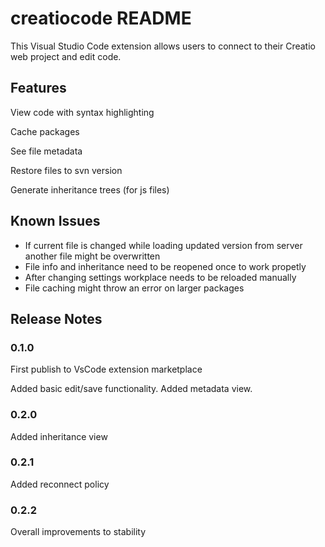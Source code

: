 # creatiocode README

This Visual Studio Code extension allows users to connect to their Creatio web project and edit code.

## Features

View code with syntax highlighting

Cache packages

See file metadata

Restore files to svn version

Generate inheritance trees  (for js files)

## Known Issues

* If current file is changed while loading updated version from server another file might be overwritten
* File info and inheritance need to be reopened once to work propetly 
* After changing settings workplace needs to be reloaded manually
* File caching might throw an error on larger packages

## Release Notes

### 0.1.0
First publish to VsCode extension marketplace

Added basic edit/save functionality. 
Added metadata view.

### 0.2.0
Added inheritance view

### 0.2.1
Added reconnect policy

### 0.2.2
Overall improvements to stability